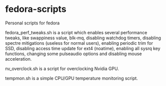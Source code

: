 # fedora-scripts
Personal scripts for fedora

fedora_perf_tweaks.sh is a script which enables several performance tweaks, like swappiness value, blk-mq, disabling watchdog timers, disabling spectre mitigations (useless for normal users), enabling periodic trim for SSD, disabling access time update for ext4 (noatime), enabling all sysrq key functions, changing some pulseaudio options and disabling mouse acceleration.

nv_overclock.sh is a script for overclocking Nvidia GPU.

tempmon.sh is a simple CPU/GPU temperature monitoring script.
